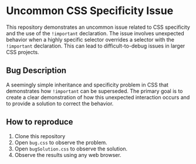 # Uncommon CSS Specificity Issue

This repository demonstrates an uncommon issue related to CSS specificity and the use of the `!important` declaration.  The issue involves unexpected behavior when a highly specific selector overrides a selector with the `!important` declaration.  This can lead to difficult-to-debug issues in larger CSS projects.

## Bug Description

A seemingly simple inheritance and specificity problem in CSS that demonstrates how `!important` can be superseded. The primary goal is to create a clear demonstration of how this unexpected interaction occurs and to provide a solution to correct the behavior.

## How to reproduce

1. Clone this repository
2. Open `bug.css` to observe the problem. 
3. Open `bugSolution.css` to observe the solution.
4. Observe the results using any web browser.